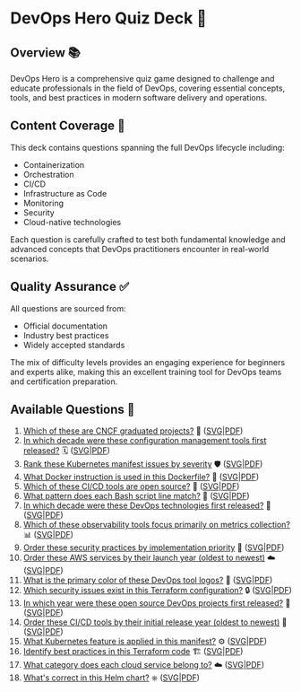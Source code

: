 # DevOps Hero Quiz Deck 🚀

## Overview 📚

DevOps Hero is a comprehensive quiz game designed to challenge and educate professionals in the field of DevOps, covering essential concepts, tools, and best practices in modern software delivery and operations.

## Content Coverage 🎯

This deck contains questions spanning the full DevOps lifecycle including:
- Containerization
- Orchestration
- CI/CD
- Infrastructure as Code
- Monitoring
- Security
- Cloud-native technologies

Each question is carefully crafted to test both fundamental knowledge and advanced concepts that DevOps practitioners encounter in real-world scenarios.

## Quality Assurance ✅

All questions are sourced from:
- Official documentation
- Industry best practices
- Widely accepted standards

The mix of difficulty levels provides an engaging experience for beginners and experts alike, making this an excellent training tool for DevOps teams and certification preparation.

## Available Questions 📝

1. [Which of these are CNCF graduated projects?](https://blog.session.it/quiz/decks/devops-hero/questions/001-question) 🚀 ([SVG](https://blog.session.it/quiz/decks/devops-hero/questions/001-output.svg)|[PDF](https://blog.session.it/quiz/decks/devops-hero/questions/001-output.pdf))
13. [In which decade were these configuration management tools first released?](https://blog.session.it/quiz/decks/devops-hero/questions/013-question) 🗓️ ([SVG](https://blog.session.it/quiz/decks/devops-hero/questions/013-output.svg)|[PDF](https://blog.session.it/quiz/decks/devops-hero/questions/013-output.pdf))
8. [Rank these Kubernetes manifest issues by severity](https://blog.session.it/quiz/decks/devops-hero/questions/008-question) 🛡️ ([SVG](https://blog.session.it/quiz/decks/devops-hero/questions/008-output.svg)|[PDF](https://blog.session.it/quiz/decks/devops-hero/questions/008-output.pdf))
2. [What Docker instruction is used in this Dockerfile?](https://blog.session.it/quiz/decks/devops-hero/questions/002-question) 🐳 ([SVG](https://blog.session.it/quiz/decks/devops-hero/questions/002-output.svg)|[PDF](https://blog.session.it/quiz/decks/devops-hero/questions/002-output.pdf))
7. [Which of these CI/CD tools are open source?](https://blog.session.it/quiz/decks/devops-hero/questions/007-question) 🔄 ([SVG](https://blog.session.it/quiz/decks/devops-hero/questions/007-output.svg)|[PDF](https://blog.session.it/quiz/decks/devops-hero/questions/007-output.pdf))
14. [What pattern does each Bash script line match?](https://blog.session.it/quiz/decks/devops-hero/questions/014-question) 📜 ([SVG](https://blog.session.it/quiz/decks/devops-hero/questions/014-output.svg)|[PDF](https://blog.session.it/quiz/decks/devops-hero/questions/014-output.pdf))
3. [In which decade were these DevOps technologies first released?](https://blog.session.it/quiz/decks/devops-hero/questions/003-question) 📅 ([SVG](https://blog.session.it/quiz/decks/devops-hero/questions/003-output.svg)|[PDF](https://blog.session.it/quiz/decks/devops-hero/questions/003-output.pdf))
9. [Which of these observability tools focus primarily on metrics collection?](https://blog.session.it/quiz/decks/devops-hero/questions/009-question) 📊 ([SVG](https://blog.session.it/quiz/decks/devops-hero/questions/009-output.svg)|[PDF](https://blog.session.it/quiz/decks/devops-hero/questions/009-output.pdf))
17. [Order these security practices by implementation priority](https://blog.session.it/quiz/decks/devops-hero/questions/017-question) 🔐 ([SVG](https://blog.session.it/quiz/decks/devops-hero/questions/017-output.svg)|[PDF](https://blog.session.it/quiz/decks/devops-hero/questions/017-output.pdf))
5. [Order these AWS services by their launch year (oldest to newest)](https://blog.session.it/quiz/decks/devops-hero/questions/005-question) ☁️ ([SVG](https://blog.session.it/quiz/decks/devops-hero/questions/005-output.svg)|[PDF](https://blog.session.it/quiz/decks/devops-hero/questions/005-output.pdf))
15. [What is the primary color of these DevOps tool logos?](https://blog.session.it/quiz/decks/devops-hero/questions/015-question) 🎨 ([SVG](https://blog.session.it/quiz/decks/devops-hero/questions/015-output.svg)|[PDF](https://blog.session.it/quiz/decks/devops-hero/questions/015-output.pdf))
6. [Which security issues exist in this Terraform configuration?](https://blog.session.it/quiz/decks/devops-hero/questions/006-question) 🔒 ([SVG](https://blog.session.it/quiz/decks/devops-hero/questions/006-output.svg)|[PDF](https://blog.session.it/quiz/decks/devops-hero/questions/006-output.pdf))
18. [In which year were these open source DevOps projects first released?](https://blog.session.it/quiz/decks/devops-hero/questions/018-question) 📆 ([SVG](https://blog.session.it/quiz/decks/devops-hero/questions/018-output.svg)|[PDF](https://blog.session.it/quiz/decks/devops-hero/questions/018-output.pdf))
11. [Order these CI/CD tools by their initial release year (oldest to newest)](https://blog.session.it/quiz/decks/devops-hero/questions/011-question) 🔄 ([SVG](https://blog.session.it/quiz/decks/devops-hero/questions/011-output.svg)|[PDF](https://blog.session.it/quiz/decks/devops-hero/questions/011-output.pdf))
4. [What Kubernetes feature is applied in this manifest?](https://blog.session.it/quiz/decks/devops-hero/questions/004-question) ⚙️ ([SVG](https://blog.session.it/quiz/decks/devops-hero/questions/004-output.svg)|[PDF](https://blog.session.it/quiz/decks/devops-hero/questions/004-output.pdf))
10. [Identify best practices in this Terraform code](https://blog.session.it/quiz/decks/devops-hero/questions/010-question) 🏗️ ([SVG](https://blog.session.it/quiz/decks/devops-hero/questions/010-output.svg)|[PDF](https://blog.session.it/quiz/decks/devops-hero/questions/010-output.pdf))
16. [What category does each cloud service belong to?](https://blog.session.it/quiz/decks/devops-hero/questions/016-question) ☁️ ([SVG](https://blog.session.it/quiz/decks/devops-hero/questions/016-output.svg)|[PDF](https://blog.session.it/quiz/decks/devops-hero/questions/016-output.pdf))
12. [What's correct in this Helm chart?](https://blog.session.it/quiz/decks/devops-hero/questions/012-question) ⎈ ([SVG](https://blog.session.it/quiz/decks/devops-hero/questions/012-output.svg)|[PDF](https://blog.session.it/quiz/decks/devops-hero/questions/012-output.pdf))